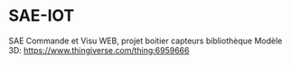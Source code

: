 # SAE-IOT
SAE Commande et Visu WEB, projet boitier capteurs bibliothèque
Modèle 3D: https://www.thingiverse.com/thing:6959666
